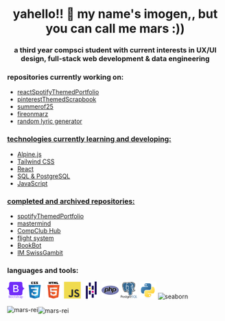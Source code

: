 <h1 align="center">yahello!! 👋 my name's imogen,, but you can call me mars :))</h1>
<h3 align="center">a third year compsci student with current interests in UX/UI design, full-stack web development & data engineering</h3>

<h3 align="left">repositories currently working on:</h3>
<ul>
  <li><a href="https://github.com/mars-rei/reactSpotifyThemedPortfolio">reactSpotifyThemedPortfolio</a></li>
  <li><a href="https://github.com/mars-rei/pinterestThemedScrapbook">pinterestThemedScrapbook</a></li>
  <li><a href="https://github.com/mars-rei/summerof25">summerof25</a></li>
  <li><a href="https://github.com/mars-rei/fireonmarz">fireonmarz</li>
  <li><a href="https://github.com/mars-rei/random-lyric-generator">random lyric generator</li>
</ul>

<h3 align="left">technologies currently learning and developing:</h3>
<ul>
  <li>Alpine.js</li>
  <li>Tailwind CSS</li>
  <li>React</li>
  <li>SQL & PostgreSQL</li>
  <li>JavaScript</li>
</ul>

<h3 align="left">completed and archived repositories:</h3>
<ul>
  <li><a href="https://github.com/mars-rei/spotifyThemedPortfolio">spotifyThemedPortfolio</a></li>
  <li><a href="https://github.com/mars-rei/mastermind">mastermind</a></li>
  <li><a href="https://github.com/mars-rei/CompClub-Hub">CompClub Hub</a></li>
  <li><a href="https://github.com/mars-rei/flight-system">flight system</a></li>
  <li><a href="https://github.com/mars-rei/BookBot">BookBot</a></li>
  <li><a href="https://github.com/mars-rei/IM-SwissGambit">IM SwissGambit</a></li>
</ul>

<h3 align="left">languages and tools:</h3>
<p align="left"> 
  <img src="https://raw.githubusercontent.com/devicons/devicon/master/icons/bootstrap/bootstrap-plain-wordmark.svg" alt="bootstrap" width="40" height="40"/>
  <img src="https://raw.githubusercontent.com/devicons/devicon/master/icons/css3/css3-original-wordmark.svg" alt="css3" width="40" height="40"/>
  <img src="https://raw.githubusercontent.com/devicons/devicon/master/icons/html5/html5-original-wordmark.svg" alt="html5" width="40" height="40"/>
  <img src="https://raw.githubusercontent.com/devicons/devicon/master/icons/javascript/javascript-original.svg" alt="javascript" width="40" height="40"/>
  <img src="https://raw.githubusercontent.com/devicons/devicon/2ae2a900d2f041da66e950e4d48052658d850630/icons/pandas/pandas-original.svg" alt="pandas" width="40" height="40"/>
  <img src="https://raw.githubusercontent.com/devicons/devicon/master/icons/php/php-original.svg" alt="php" width="40" height="40"/>
  <img src="https://raw.githubusercontent.com/devicons/devicon/master/icons/postgresql/postgresql-original-wordmark.svg" alt="postgresql" width="40" height="40"/> 
  <img src="https://raw.githubusercontent.com/devicons/devicon/master/icons/python/python-original.svg" alt="python" width="40" height="40"/>
  <img src="https://seaborn.pydata.org/_images/logo-mark-lightbg.svg" alt="seaborn" width="40" height="40"/>
</p>

<p><img align="left" src="https://github-readme-stats.vercel.app/api/top-langs?username=mars-rei&show_icons=true&locale=en&layout=compact" alt="mars-rei" /></p>

<p><img align="center" src="https://github-readme-streak-stats.herokuapp.com/?user=mars-rei&" alt="mars-rei" /></p>



